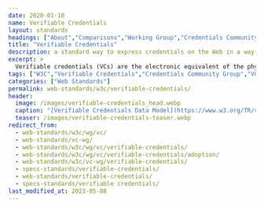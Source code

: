 ```yaml
---
date: 2020-01-10
name: Verifiable Credentials
layout: standards
headings: ["About","Comparisons","Working Group","Credentials Community Group","Claims and Credentials WG","Development","Varieties","Interoperability","Literature","Use Case","User Experience"]
title: "Verifiable Credentials"
description: a standard way to express credentials on the Web in a way that is cryptographically secure, privacy respecting, and machine-verifiable.
excerpt: >
  Verifiable credentials (VCs) are the electronic equivalent of the physical credentials that we all possess today, such as: plastic cards, passports, driving licenses, qualifications and awards, etc. The data model for verifiable credentials is a World Wide Web Consortium Recommendation, "Verifiable Credentials Data Model 1.0 - Expressing verifiable information on the Web" published 19 November 2019.
tags: ["W3C","Verifiable Credentials","Credentials Community Group","VC-WG","JSON-LD","OAuth","FIDO","Claims and Credentials WG"]
categories: ["Web Standards"]
permalink: web-standards/w3c/verifiable-credentials/
header:
  image: /images/verifiable-credentials_head.webp
  caption: "[Verifiable Credentials Data Model](https://www.w3.org/TR/vc-data-model/)"
  teaser: /images/verifiable-credentials-teaser.webp
redirect_from: 
  - web-standards/w3c/wg/vc/ 
  - web-standards/vc-wg/
  - web-standards/w3c/wg/vc/verifiable-credentials/
  - web-standards/w3c/wg/vc/verifiable-credentials/adoption/
  - web-standards/w3c/vc-wg/verifiable-credentials/
  - specs-standards/verifiable-credentials/
  - web-standards/verifiable-credentials/
  - specs-standards/verifiable credentials/
last_modified_at: 2023-05-08
---
```


